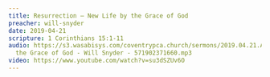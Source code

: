 ```yaml
---
title: Resurrection – New Life by the Grace of God
preacher: will-snyder
date: 2019-04-21
scripture: 1 Corinthians 15:1-11
audio: https://s3.wasabisys.com/coventrypca.church/sermons/2019.04.21.A New Life by
  the Grace of God - Will Snyder - 571902371660.mp3
video: https://www.youtube.com/watch?v=su3dSZUv6O
---
```

